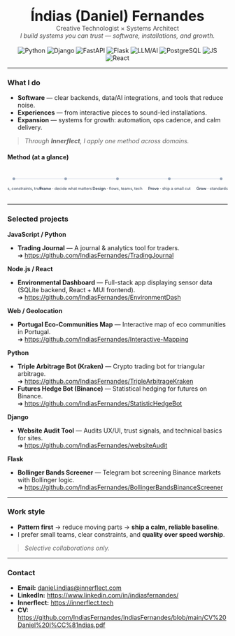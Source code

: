 <!--
  GitHub Profile README — Índias (Daniel) Fernandes
  Tone: calm, confident, minimal. No hype; value-first.
-->

<p align="center">
  <br/>
  <span style="font-size:32px; font-weight:700;">Índias (Daniel) Fernandes</span><br/>
  <span style="opacity:.8;">Creative Technologist × Systems Architect</span><br/>
  <em style="opacity:.8;">I build systems you can trust — software, installations, and growth.</em>
  <br/><br/>
  <!-- Quiet, tasteful skill badges -->
  <img alt="Python" src="https://img.shields.io/badge/Python-3776AB?logo=python&logoColor=white&style=flat-square"/>
  <img alt="Django" src="https://img.shields.io/badge/Django-092E20?logo=django&logoColor=white&style=flat-square"/>
  <img alt="FastAPI" src="https://img.shields.io/badge/FastAPI-009688?logo=fastapi&logoColor=white&style=flat-square"/>
  <img alt="Flask" src="https://img.shields.io/badge/Flask-000?logo=flask&logoColor=white&style=flat-square"/>
  <img alt="LLM/AI" src="https://img.shields.io/badge/LLM%2FAI-222?style=flat-square"/>
  <img alt="PostgreSQL" src="https://img.shields.io/badge/PostgreSQL-336791?logo=postgresql&logoColor=white&style=flat-square"/>
  <img alt="JS" src="https://img.shields.io/badge/JavaScript-F7DF1E?logo=javascript&logoColor=111&style=flat-square"/>
  <img alt="React" src="https://img.shields.io/badge/React-20232A?logo=react&logoColor=61DAFB&style=flat-square"/>
</p>

---

### What I do
- **Software** — clear backends, data/AI integrations, and tools that reduce noise.  
- **Experiences** — from interactive pieces to sound-led installations.  
- **Expansion** — systems for growth: automation, ops cadence, and calm delivery.

> *Through **Innerflect**, I apply one method across domains.*

#### Method (at a glance)
<!-- Minimal inline SVG "process rail" that renders on GitHub -->
<p align="center">
<svg width="680" height="90" viewBox="0 0 680 90" xmlns="http://www.w3.org/2000/svg">
  <defs>
    <style>
      .t{font:12px/1.3 -apple-system,BlinkMacSystemFont,Segoe UI,Inter,Helvetica,Arial,sans-serif;fill:#334155}
      .b{fill:#94a3b8}
      .l{stroke:#cbd5e1;stroke-width:1}
    </style>
  </defs>
  <path class="l" d="M20 30 H660"/>
  <circle class="b" cx="20"  cy="30" r="4"/><circle class="b" cx="180" cy="30" r="4"/>
  <circle class="b" cx="340" cy="30" r="4"/><circle class="b" cx="500" cy="30" r="4"/>
  <circle class="b" cx="660" cy="30" r="4"/>
  <text class="t" x="20"  y="65" text-anchor="middle"><tspan font-weight="600">Listen</tspan> · goals, constraints, truth</text>
  <text class="t" x="180" y="65" text-anchor="middle"><tspan font-weight="600">Frame</tspan> · decide what matters</text>
  <text class="t" x="340" y="65" text-anchor="middle"><tspan font-weight="600">Design</tspan> · flows, teams, tech</text>
  <text class="t" x="500" y="65" text-anchor="middle"><tspan font-weight="600">Prove</tspan> · ship a small cut</text>
  <text class="t" x="660" y="65" text-anchor="middle"><tspan font-weight="600">Grow</tspan> · standards, cadence</text>
</svg>
</p>

---

### Selected projects
**JavaScript / Python**  
- **Trading Journal** — A journal & analytics tool for traders.  
  ➜ https://github.com/IndiasFernandes/TradingJournal

**Node.js / React**  
- **Environmental Dashboard** — Full-stack app displaying sensor data (SQLite backend, React + MUI frontend).  
  ➜ https://github.com/IndiasFernandes/EnvironmentDash

**Web / Geolocation**  
- **Portugal Eco-Communities Map** — Interactive map of eco communities in Portugal.  
  ➜ https://github.com/IndiasFernandes/Interactive-Mapping

**Python**  
- **Triple Arbitrage Bot (Kraken)** — Crypto trading bot for triangular arbitrage.  
  ➜ https://github.com/IndiasFernandes/TripleArbitrageKraken  
- **Futures Hedge Bot (Binance)** — Statistical hedging for futures on Binance.  
  ➜ https://github.com/IndiasFernandes/StatisticHedgeBot

**Django**  
- **Website Audit Tool** — Audits UX/UI, trust signals, and technical basics for sites.  
  ➜ https://github.com/IndiasFernandes/websiteAudit

**Flask**  
- **Bollinger Bands Screener** — Telegram bot screening Binance markets with Bollinger logic.  
  ➜ https://github.com/IndiasFernandes/BollingerBandsBinanceScreener

---

### Work style
- **Pattern first** → reduce moving parts → **ship a calm, reliable baseline**.  
- I prefer small teams, clear constraints, and **quality over speed worship**.

> *Selective collaborations only.*

---

### Contact
- **Email:** <daniel.indias@innerflect.com>  
- **LinkedIn:** https://www.linkedin.com/in/indiasfernandes/  
- **Innerflect:** https://innerflect.tech  
- **CV:** https://github.com/IndiasFernandes/IndiasFernandes/blob/main/CV%20Daniel%20I%CC%81ndias.pdf
